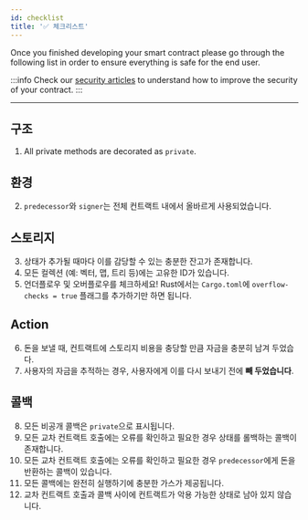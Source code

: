 ```yaml
---
id: checklist
title: '✅ 체크리스트'
---
```


Once you finished developing your smart contract please go through the following list in order to ensure everything is safe for the end user.

:::info Check our [security articles](/develop/contracts/security/welcome) to understand how to improve the security of your contract. :::

---

## 구조
1. All private methods are decorated as `private`.

## 환경
2. `predecessor`와 `signer`는 전체 컨트랙트 내에서 올바르게 사용되었습니다.

## 스토리지
3. 상태가 추가될 때마다 이를 감당할 수 있는 충분한 잔고가 존재합니다.
4. 모든 컬렉션 (예: 벡터, 맵, 트리 등)에는 고유한 ID가 있습니다.
5. 언더플로우 및 오버플로우를 체크하세요! Rust에서는 `Cargo.toml`에 `overflow-checks = true` 플래그를 추가하기만 하면 됩니다.

## Action
6. 돈을 보낼 때, 컨트랙트에 스토리지 비용을 충당할 만큼 자금을 충분히 남겨 두었습다.
7. 사용자의 자금을 추적하는 경우, 사용자에게 이를 다시 보내기 전에 **빼 두었습니다**.

## 콜백
8. 모든 비공개 콜백은 `private`으로 표시됩니다.
9. 모든 교차 컨트랙트 호출에는 오류를 확인하고 필요한 경우 상태를 롤백하는 콜백이 존재합니다.
10. 모든 교차 컨트랙트 호출에는 오류를 확인하고 필요한 경우 `predecessor`에게 돈을 반환하는 콜백이 있습니다.
11. 모든 콜백에는 완전히 실행하기에 충분한 가스가 제공됩니다.
12. 교차 컨트랙트 호출과 콜백 사이에 컨트랙트가 악용 가능한 상태로 남아 있지 않습니다.